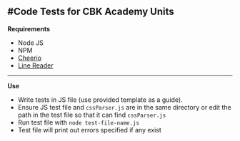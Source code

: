#Code Tests for CBK Academy Units
---
**Requirements**
- Node JS
- NPM
- [Cheerio](https://github.com/cheeriojs/cheerio)
- [Line Reader](https://github.com/nickewing/line-reader#readme)
---
**Use**
- Write tests in JS file (use provided template as a guide).
- Ensure JS test file and `cssParser.js` are in the same directory or edit the path in the test file so that it can find `cssParser.js`
- Run test file with `node test-file-name.js`
- Test file will print out errors specified if any exist
